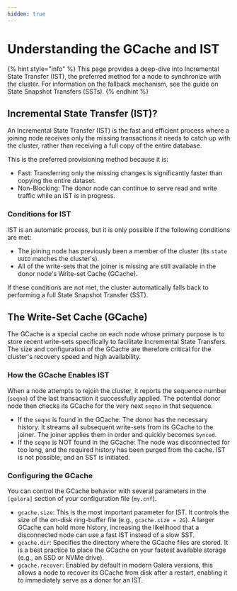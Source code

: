 ```yaml
---
hidden: true
---
```


# Understanding the GCache and IST

{% hint style="info" %}
This page provides a deep-dive into Incremental State Transfer (IST), the preferred method for a node to synchronize with the cluster. For information on the fallback mechanism, see the guide on State Snapshot Transfers (SSTs).
{% endhint %}

## Incremental State Transfer (IST)?

An Incremental State Transfer (IST) is the fast and efficient process where a joining node receives only the missing transactions it needs to catch up with the cluster, rather than receiving a full copy of the entire database.

This is the preferred provisioning method because it is:

* Fast: Transferring only the missing changes is significantly faster than copying the entire dataset.
* Non-Blocking: The donor node can continue to serve read and write traffic while an IST is in progress.

### Conditions for IST

IST is an automatic process, but it is only possible if the following conditions are met:

* The joining node has previously been a member of the cluster (its `state UUID` matches the cluster's).
* All of the write-sets that the joiner is missing are still available in the donor node's Write-set Cache (GCache).

If these conditions are not met, the cluster automatically falls back to performing a full State Snapshot Transfer (SST).

## The Write-Set Cache (GCache)

The GCache is a special cache on each node whose primary purpose is to store recent write-sets specifically to facilitate Incremental State Transfers. The size and configuration of the GCache are therefore critical for the cluster's recovery speed and high availability.

### How the GCache Enables IST

When a node attempts to rejoin the cluster, it reports the sequence number (`seqno`) of the last transaction it successfully applied. The potential donor node then checks its GCache for the very next `seqno` in that sequence.

* If the `seqno` is found in the GCache: The donor has the necessary history. It streams all subsequent write-sets from its GCache to the joiner. The joiner applies them in order and quickly becomes `Synced`.
* If the `seqno` is NOT found in the GCache: The node was disconnected for too long, and the required history has been purged from the cache. IST is not possible, and an SST is initiated.

### Configuring the GCache

You can control the GCache behavior with several parameters in the `[galera]` section of your configuration file (`my.cnf`).

* `gcache.size`: This is the most important parameter for IST. It controls the size of the on-disk ring-buffer file (e.g., `gcache.size = 2G`). A larger GCache can hold more history, increasing the likelihood that a disconnected node can use a fast IST instead of a slow SST.
* `gcache.dir`: Specifies the directory where the GCache files are stored. It is a best practice to place the GCache on your fastest available storage (e.g., an SSD or NVMe drive).
* `gcache.recover`: Enabled by default in modern Galera versions, this allows a node to recover its GCache from disk after a restart, enabling it to immediately serve as a donor for an IST.

